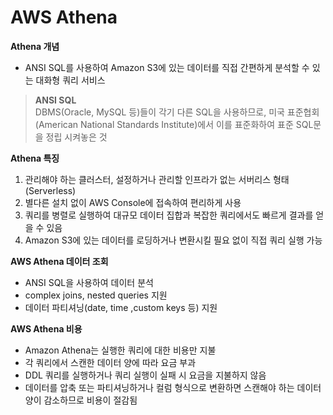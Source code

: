# AWS Athena

**Athena 개념**
- ANSI SQL를 사용하여 Amazon S3에 있는 데이터를 직접 간편하게 분석할 수 있는 대화형 쿼리 서비스
> **ANSI SQL**  
  DBMS(Oracle, MySQL 등)들이 각기 다른 SQL을 사용하므로, 미국 표준협회(American National Standards Institute)에서 이를 표준화하여 표준 SQL문을 정립 시켜놓은 것
  
**Athena 특징**
1. 관리해야 하는 클러스터, 설정하거나 관리할 인프라가 없는 서버리스 형태 (Serverless)
2. 별다른 설치 없이 AWS Console에 접속하여 편리하게 사용
3. 쿼리를 병렬로 실행하여 대규모 데이터 집합과 복잡한 쿼리에서도 빠르게 결과를 얻을 수 있음
4. Amazon S3에 있는 데이터를 로딩하거나 변환시킬 필요 없이 직접 쿼리 실행 가능

**AWS Athena 데이터 조회**
- ANSI SQL을 사용하여 데이터 분석
- complex joins, nested queries 지원
- 데이터 파티셔닝(date, time ,custom keys 등) 지원 

**AWS Athena 비용**
- Amazon Athena는 실행한 쿼리에 대한 비용만 지불
- 각 쿼리에서 스캔한 데이터 양에 따라 요금 부과
- DDL 쿼리를 실행하거나 쿼리 실행이 실패 시 요금을 지불하지 않음
- 데이터를 압축 또는 파티셔닝하거나 컬럼 형식으로 변환하면 스캔해야 하는 데이터 양이 감소하므로 비용이 절감됨
